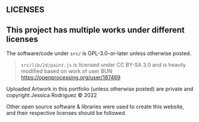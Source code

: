 ## LICENSES

This project has multiple works under different licenses
---------

The software/code under `src/` is GPL-3.0-or-later unless otherwise posted.

> `src/lib/2d/paint.js` is licensed under CC BY-SA 3.0 and is heavily modified based on work of user BUN https://openprocessing.org/user/187469


Uploaded Artwork in this portfolio (unless otherwise posted) are private and copyright Jessica Rodriguez &copy; 2022


Other open source software & libraries were used to create this website, and their respective licenses should be followed.
